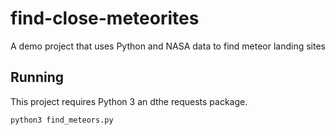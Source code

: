 # find-close-meteorites
A demo project that uses Python and NASA data to find meteor landing sites

## Running 

This project requires Python 3 an dthe requests package.

`python3 find_meteors.py`